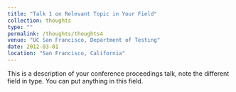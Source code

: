 ```yaml
---
title: "Talk 1 on Relevant Topic in Your Field"
collection: thoughts
type: ""
permalink: /thoughts/thoughts4
venue: "UC San Francisco, Department of Testing"
date: 2012-03-01
location: "San Francisco, California"
---
```


This is a description of your conference proceedings talk, note the different field in type. You can put anything in this field.
